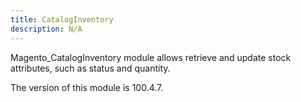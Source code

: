 ```yaml
---
title: CatalogInventory
description: N/A
---
```


Magento_CatalogInventory module allows retrieve and update stock attributes, such as status and quantity.

<InlineAlert slots="text" />
The version of this module is 100.4.7.
